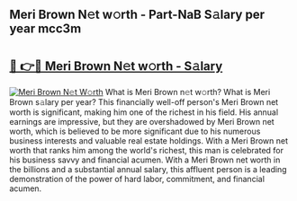 ## Meri Brown N𝚎t w𝚘rth - Part-NaB S𝚊lary per year mcc3m

# <h2><a href="http://gc34o7n.nevu.top/?p=Meri+Brown">🔗 👉🔴 Meri Brown N𝚎t w𝚘rth - S𝚊lary</a></h2>

[![Meri Brown N𝚎t W𝚘rth](https://i.imgur.com/Oavwk0R.jpeg)](http://gc34o7n.nevu.top/?p=Meri+Brown)
What is Meri Brown n𝚎t w𝚘rth? What is Meri Brown s𝚊lary per year?
This financially well-off person's Meri Brown net worth is significant, making him one of the richest in his field. His annual earnings are impressive, but they are overshadowed by Meri Brown net worth, which is believed to be more significant due to his numerous business interests and valuable real estate holdings. With a Meri Brown net worth that ranks him among the world's richest, this man is celebrated for his business savvy and financial acumen. With a Meri Brown net worth in the billions and a substantial annual salary, this affluent person is a leading demonstration of the power of hard labor, commitment, and financial acumen.
